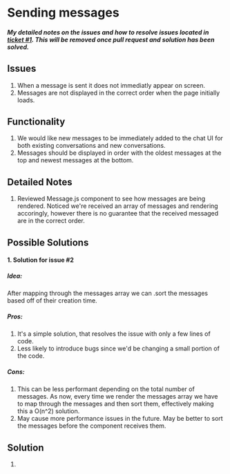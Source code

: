 # Sending messages
##### My detailed notes on the issues and how to resolve issues located in [ticket #1](https://github.com/KookiKodes/4cb000/issues/1). This will be removed once pull request and solution has been solved.

## Issues
1. When a message is sent it does not immediatly appear on screen.
2. Messages are not displayed in the correct order when the page initially loads.

## Functionality
1. We would like new messages to be immediately added to the chat UI for both existing conversations and new conversations.
2. Messages should be displayed in order with the oldest messages at the top and newest messages at the bottom.

## Detailed Notes
1. Reviewed Message.js component to see how messages are being rendered. Noticed we're received an array of messages and rendering accoringly, however there is no guarantee that the received messaged are in the correct order. 

## Possible Solutions
#### 1. Solution for issue #2
  ##### Idea:
  After mapping through the messages array we can .sort the messages based off of their creation time.
  ##### Pros:
  1. It's a simple solution, that resolves the issue with only a few lines of code. 
  2. Less likely to introduce bugs since we'd be changing a small portion of the code.
  ##### Cons:
   1. This can be less performant depending on the total number of messages. As now, every time we render the messages array we have to map through the messages and then sort them, effectively making this a O(n^2) solution.
   2. May cause more performance issues in the future. May be better to sort the messages before the component receives them.

## Solution
1.
